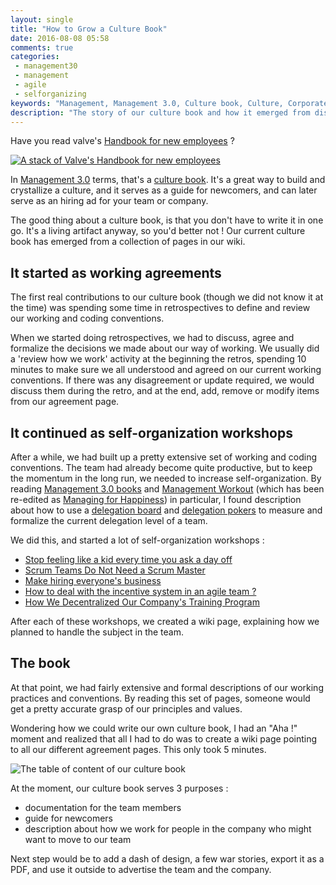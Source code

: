 ```yaml
---
layout: single
title: "How to Grow a Culture Book"
date: 2016-08-08 05:58
comments: true
categories:
 - management30
 - management
 - agile
 - selforganizing
keywords: "Management, Management 3.0, Culture book, Culture, Corporate Culture"
description: "The story of our culture book and how it emerged from disparate documents"
---
```

Have you read valve's [Handbook for new employees](http://www.valvesoftware.com/company/Valve_Handbook_LowRes.pdf) ?

[![A stack of Valve's Handbook for new employees]({{site.url}}{{site.baseurl}}/imgs/2016-08-08-how-to-grow-a-culture-book/valve-handbook-for-new-employees.jpg)](http://www.valvesoftware.com/company/Valve_Handbook_LowRes.pdf)

In [Management 3.0](https://management30.com) terms, that's a [culture book](https://management30.com/practice/value-stories/). It's a great way to build and crystallize a culture, and it serves as a guide for newcomers, and can later serve as an hiring ad for your team or company.

The good thing about a culture book, is that you don't have to write it in one go. It's a living artifact anyway, so you'd better not ! Our current culture book has emerged from a collection of pages in our wiki.

## It started as working agreements

The first real contributions to our culture book (though we did not know it at the time) was spending some time in retrospectives to define and review our working and coding conventions.

When we started doing retrospectives, we had to discuss, agree and formalize the decisions we made about our way of working. We usually did a 'review how we work' activity at the beginning the retros, spending 10 minutes to make sure we all understood and agreed on our current working conventions. If there was any disagreement or update required, we would discuss them during the retro, and at the end, add, remove or modify items from our agreement page.

## It continued as self-organization workshops

After a while, we had built up a pretty extensive set of working and coding conventions. The team had already become quite productive, but to keep the momentum in the long run, we needed to increase self-organization. By reading [Management 3.0 books](https://www.amazon.com/Jurgen-Appelo/e/B00460MCJM/ref=sr_tc_2_0?tag=pbourgau-20&amp;qid=1470715896&sr=8-2-ent) and [Management Workout](https://www.amazon.com/Workout-Practices-Improve-Delight-Management-ebook/dp/B00N6REYKQ/ref=asap_bc?tag=pbourgau-20&amp;ie=UTF8#navbar) (which has been re-edited as [Managing for Happiness](https://www.amazon.com/Managing-Happiness-Games-Practices-Motivate/dp/1119268680/ref=asap_bc?tag=pbourgau-20&amp;ie=UTF8)) in particular, I found description about how to use a [delegation board](https://management30.com/practice/delegation-board/) and [delegation pokers](https://management30.com/product/delegation-poker/) to measure and formalize the current delegation level of a team.

We did this, and started a lot of self-organization workshops :

* [Stop feeling like a kid every time you ask a day off](/stop-feeling-like-a-kid-everytime-you-ask-a-day-off/)
* [Scrum Teams Do Not Need a Scrum Master](/scrum-teams-do-not-need-a-scrum-master/)
* [Make hiring everyone's business](/make-hiring-everyones-business/)
* [How to deal with the incentive system in an agile team ?](/how-to-deal-with-the-incentive-system-in-an-agile-team/)
* [How We Decentralized Our Company's Training Program](/how-we-decentralized-our-companys-training-program/)

After each of these workshops, we created a wiki page, explaining how we planned to handle the subject in the team.

## The book

At that point, we had fairly extensive and formal descriptions of our working practices and conventions. By reading this set of pages, someone would get a pretty accurate grasp of our principles and values.

Wondering how we could write our own culture book, I had an "Aha !" moment and realized that all I had to do was to create a wiki page pointing to all our different agreement pages. This only took 5 minutes.

![The table of content of our culture book]({{site.url}}{{site.baseurl}}/imgs/2016-08-08-how-to-grow-a-culture-book/content.jpg)

At the moment, our culture book serves 3 purposes :

* documentation for the team members
* guide for newcomers
* description about how we work for people in the company who might want to move to our team

Next step would be to add a dash of design, a few war stories, export it as a PDF, and use it outside to advertise the team and the company.
